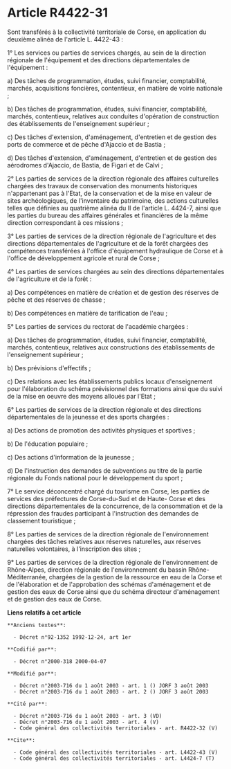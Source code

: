 # Article R4422-31

Sont transférés à la collectivité territoriale de Corse, en application du deuxième alinéa de l'article L. 4422-43 :

1° Les services ou parties de services chargés, au sein de la direction régionale de l'équipement et des directions
départementales de l'équipement :

a) Des tâches de programmation, études, suivi financier, comptabilité, marchés, acquisitions foncières, contentieux, en
matière de voirie nationale ;

b) Des tâches de programmation, études, suivi financier, comptabilité, marchés, contentieux, relatives aux conduites
d'opération de construction des établissements de l'enseignement supérieur ;

c) Des tâches d'extension, d'aménagement, d'entretien et de gestion des ports de commerce et de pêche d'Ajaccio et de
Bastia ;

d) Des tâches d'extension, d'aménagement, d'entretien et de gestion des aérodromes d'Ajaccio, de Bastia, de Figari et de
Calvi ;

2° Les parties de services de la direction régionale des affaires culturelles chargées des travaux de conservation des
monuments historiques n'appartenant pas à l'Etat, de la conservation et de la mise en valeur de sites archéologiques, de
l'inventaire du patrimoine, des actions culturelles telles que définies au quatrième alinéa du II de l'article L. 4424-7,
ainsi que les parties du bureau des affaires générales et financières de la même direction correspondant à ces missions ;

3° Les parties de services de la direction régionale de l'agriculture et des directions départementales de l'agriculture et
de la forêt chargées des compétences transférées à l'office d'équipement hydraulique de Corse et à l'office de développement
agricole et rural de Corse ;

4° Les parties de services chargées au sein des directions départementales de l'agriculture et de la forêt :

a) Des compétences en matière de création et de gestion des réserves de pêche et des réserves de chasse ;

b) Des compétences en matière de tarification de l'eau ;

5° Les parties de services du rectorat de l'académie chargées :

a) Des tâches de programmation, études, suivi financier, comptabilité, marchés, contentieux, relatives aux constructions des
établissements de l'enseignement supérieur ;

b) Des prévisions d'effectifs ;

c) Des relations avec les établissements publics locaux d'enseignement pour l'élaboration du schéma prévisionnel des
formations ainsi que du suivi de la mise en oeuvre des moyens alloués par l'Etat ;

6° Les parties de services de la direction régionale et des directions départementales de la jeunesse et des sports
chargées :

a) Des actions de promotion des activités physiques et sportives ;

b) De l'éducation populaire ;

c) Des actions d'information de la jeunesse ;

d) De l'instruction des demandes de subventions au titre de la partie régionale du Fonds national pour le développement du
sport ;

7° Le service déconcentré chargé du tourisme en Corse, les parties de services des préfectures de Corse-du-Sud et de Haute-
Corse et des directions départementales de la concurrence, de la consommation et de la répression des fraudes participant à
l'instruction des demandes de classement touristique ;

8° Les parties de services de la direction régionale de l'environnement chargées des tâches relatives aux réserves
naturelles, aux réserves naturelles volontaires, à l'inscription des sites ;

9° Les parties de services de la direction régionale de l'environnement de Rhône-Alpes, direction régionale de
l'environnement du bassin Rhône-Méditerranée, chargées de la gestion de la ressource en eau de la Corse et de l'élaboration
et de l'approbation des schémas d'aménagement et de gestion des eaux de Corse ainsi que du schéma directeur d'aménagement et
de gestion des eaux de Corse.

**Liens relatifs à cet article**

	**Anciens textes**:

	  - Décret n°92-1352 1992-12-24, art 1er

	**Codifié par**:

	  - Décret n°2000-318 2000-04-07

	**Modifié par**:

	  - Décret n°2003-716 du 1 août 2003 - art. 1 () JORF 3 août 2003
	  - Décret n°2003-716 du 1 août 2003 - art. 2 () JORF 3 août 2003

	**Cité par**:

	  - Décret n°2003-716 du 1 août 2003 - art. 3 (VD)
	  - Décret n°2003-716 du 1 août 2003 - art. 4 (V)
	  - Code général des collectivités territoriales - art. R4422-32 (V)

	**Cite**:

	  - Code général des collectivités territoriales - art. L4422-43 (V)
	  - Code général des collectivités territoriales - art. L4424-7 (T)
